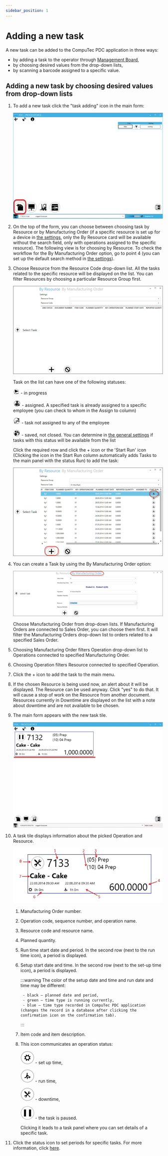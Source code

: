 ```yaml
---
sidebar_position: 1
---
```


# Adding a new task

A new task can be added to the CompuTec PDC application in three ways:

- by adding a task to the operator through [Management Board](./management-board.md),
- by choosing desired values from the drop-down lists,
- by scanning a barcode assigned to a specific value.

## Adding a new task by choosing desired values from drop-down lists

1. To add a new task click the "task adding" icon in the main form:

    ![Adding Task](./media/adding-new-task/adding-task.webp)
2. On the top of the form, you can choose between choosing task by Resource or by Manufacturing Order (if a specific resource is set up for a device in [the settings](../administrator-guide/setting-up-the-application/overview.md), only the By Resource card will be available without the search field, only with operations assigned to the specific resource). The following view is for choosing by Resource. To check the workflow for the By Manufacturing Order option, go to point 4 (you can set up the default search method in [the settings](../administrator-guide/setting-up-the-application/overview.md)).
3. Choose Resource from the Resource Code drop-down list. All the tasks related to the specific resource will be displayed on the list. You can filter Resources by choosing a particular Resource Group first.

    ![By Resource](./media/adding-new-task/by-resource.webp)

    Task on the list can have one of the following statuses:

    ![In Progress Icon](./media/adding-new-task/in-progress-icon.webp) - in progress

    ![Assigned Icon](./media/adding-new-task/assigned-icon.webp) - assigned. A specified task is already assigned to a specific employee (you can check to whom in the Assign to column)

    ![Not Assigned Icon](./media/adding-new-task/not-assigned-icon.webp) - task not assigned to any of the employee

    ![Saved Icon](./media/adding-new-task/saved-icon.webp) - saved, not closed. You can determine in [the general settings](../administrator-guide/setting-up-the-application/overview.md#processforce-settings) if tasks with this status will be available from the list

    Click the required row and click the + icon or the 'Start Run' icon (Clicking the icon in the Start Run column automatically adds Tasks to the main panel with the status Run) to add the task:

    ![Start Run](./media/adding-new-task/pdc-start-run.webp)
4. You can create a Task by using the By Manufacturing Order option:

    ![By Manufacturing Order](./media/adding-new-task/by-manufacturing-order.webp)

    Choose Manufacturing Order from drop-down lists. If Manufacturing Orders are connected to Sales Order, you can choose them first. It will filter the Manufacturing Orders drop-down list to orders related to a specified Sales Order.
5. Choosing Manufacturing Order filters Operation drop-down list to Operations connected to specified Manufacturing Order.
6. Choosing Operation filters Resource connected to specified Operation.
7. Click the + icon to add the task to the main menu.
8. If the chosen Resource is being used now, an alert about it will be displayed. The Resource can be used anyway. Click "yes" to do that. It will cause a stop of work on the Resource from another document. Resources currently in Downtime are displayed on the list with a note about downtime and are not available to be chosen.
9. The main form appears with the new task tile.

    ![Added Task](./media/adding-new-task/added-task.webp)
10. A task tile displays information about the picked Operation and Resource.

    ![Task Details](./media/adding-new-task/pdc-task-details.webp)

    1. Manufacturing Order number.
    2. Operation code, sequence number, and operation name.
    3. Resource code and resource name.
    4. Planned quantity.
    5. Run time start date and period. In the second row (next to the run time icon), a period is displayed.
    6. Setup start date and time. In the second row (next to the set-up time icon), a period is displayed.

        :::warning
            The color of the setup date and time and run date and time may be different:

            - black – planned date and period,
            - green – time type is running currently,
            - blue – time type recorded in CompuTec PDC application (changes the record in a database after clicking the confirmation icon on the confirmation tab).
        :::
    7. Item code and item description.
    8. This icon communicates an operation status:

        ![Set up Icon](./media/adding-new-task/setup-icon.webp) - set up time,

        ![Run time Icon](./media/adding-new-task/runtime-icon.webp) - run time,

        ![Downtime Icon](./media/adding-new-task/downtime-icon.webp) - downtime,

        ![Pause Icon](./media/adding-new-task/pause-icon.webp) - the task is paused.

        Clicking it leads to a task panel where you can set details of a specific task.
11. Click the status icon to set periods for specific tasks. For more information, click [here](./task-activities/overview.md).
